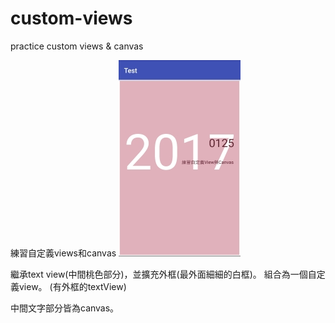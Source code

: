 # custom-views
practice custom views & canvas

練習自定義views和canvas
![Example1](pic1.jpg)

繼承text view(中間桃色部分)，並擴充外框(最外面細細的白框)。
組合為一個自定義view。
(有外框的textView)

中間文字部分皆為canvas。

